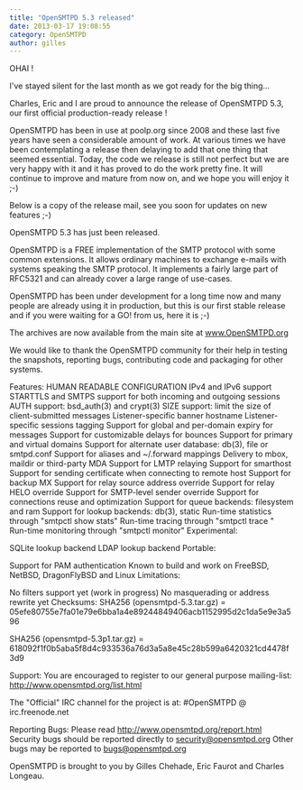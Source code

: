 ```yaml
---
title: "OpenSMTPD 5.3 released"
date: 2013-03-17 19:08:55
category: OpenSMTPD
author: gilles
---
```


OHAI !

I've stayed silent for the last month as we got ready for the big thing...

Charles, Eric and I are proud to announce the release of OpenSMTPD 5.3, our first official production-ready release !

OpenSMTPD has been in use at poolp.org since 2008 and these last five years have seen a considerable amount of work. At various times we have been contemplating a release then delaying to add that one thing that seemed essential. Today, the code we release is still not perfect but we are very happy with it and it has proved to do the work pretty fine. It will continue to improve and mature from now on, and we hope you will enjoy it ;-)

Below is a copy of the release mail, see you soon for updates on new features ;-)

OpenSMTPD 5.3 has just been released.

OpenSMTPD is a FREE implementation of the SMTP protocol with some common extensions. It allows ordinary machines to exchange e-mails with systems speaking the SMTP protocol. It implements a fairly large part of RFC5321 and can already cover a large range of use-cases.

OpenSMTPD has been under development for a long time now and many people are already using it in production, but this is our first stable release and if you were waiting for a GO! from us, here it is ;-)

The archives are now available from the main site at www.OpenSMTPD.org

We would like to thank the OpenSMTPD community for their help in testing the snapshots, reporting bugs, contributing code and packaging for other systems.

Features:
HUMAN READABLE CONFIGURATION
IPv4 and IPv6 support
STARTTLS and SMTPS support for both incoming and outgoing sessions
AUTH support: bsd_auth(3) and crypt(3)
SIZE support: limit the size of client-submitted messages
Listener-specific banner hostname
Listener-specific sessions tagging
Support for global and per-domain expiry for messages
Support for customizable delays for bounces
Support for primary and virtual domains
Support for alternate user database: db(3), file or smtpd.conf
Support for aliases and ~/.forward mappings
Delivery to mbox, maildir or third-party MDA
Support for LMTP relaying
Support for smarthost
Support for sending certificate when connecting to remote host
Support for backup MX
Support for relay source address override
Support for relay HELO override
Support for SMTP-level sender override
Support for connections reuse and optimization
Support for queue backends: filesystem and ram
Support for lookup backends: db(3), static
Run-time statistics through "smtpctl show stats"
Run-time tracing through "smtpctl trace "
Run-time monitoring through "smtpctl monitor"
Experimental:

SQLite lookup backend
LDAP lookup backend
Portable:

Support for PAM authentication
Known to build and work on FreeBSD, NetBSD, DragonFlyBSD and Linux
Limitations:

No filters support yet (work in progress)
No masquerading or address rewrite yet
Checksums:
SHA256 (opensmtpd-5.3.tar.gz) = 05efe80755e7fa01e79e6bba1a4e89244849406acb1152995d2c1da5e9e3a596

SHA256 (opensmtpd-5.3p1.tar.gz) = 618092f1f0b5aba5f8d4c933536a76d3a5a8e45c28b599a6420321cd4478f3d9

Support:
You are encouraged to register to our general purpose mailing-list: http://www.opensmtpd.org/list.html

The "Official" IRC channel for the project is at: #OpenSMTPD @ irc.freenode.net

Reporting Bugs:
Please read http://www.opensmtpd.org/report.html Security bugs should be reported directly to security@opensmtpd.org Other bugs may be reported to bugs@opensmtpd.org

OpenSMTPD is brought to you by Gilles Chehade, Eric Faurot and Charles Longeau.
